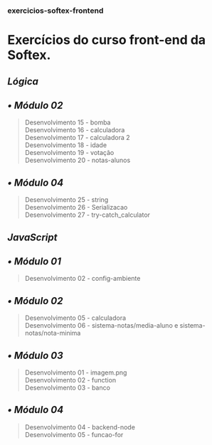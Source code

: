 ### exercicios-softex-frontend
# Exercícios do curso front-end da Softex.

## _**Lógica**_

## _**• Módulo 02**_
> Desenvolvimento 15 - bomba<br />
> Desenvolvimento 16 - calculadora<br />
> Desenvolvimento 17 - calculadora 2<br />
> Desenvolvimento 18 - idade<br />
> Desenvolvimento 19 - votação<br />
> Desenvolvimento 20 - notas-alunos<br />

## _**• Módulo 04**_
> Desenvolvimento 25 - string<br />
> Desenvolvimento 26 - Serializacao<br />
> Desenvolvimento 27 - try-catch_calculator<br />

## _**JavaScript**_

## _**• Módulo 01**_
> Desenvolvimento 02 - config-ambiente<br />

## _**• Módulo 02**_
> Desenvolvimento 05 - calculadora<br />
> Desenvolvimento 06 - sistema-notas/media-aluno e sistema-notas/nota-minima<br />

## _**• Módulo 03**_
> Desenvolvimento 01 - imagem.png<br />
> Desenvolvimento 02 - function<br />
> Desenvolvimento 03 - banco<br />

## _**• Módulo 04**_
> Desenvolvimento 04 - backend-node<br />
> Desenvolvimento 05 - funcao-for<br />

